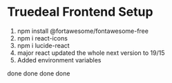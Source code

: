 # Truedeal Frontend Setup

1. npm install @fortawesome/fontawesome-free
2. npm i react-icons
3. npm i lucide-react
4. major react updated the whole next version to 19/15
5. Added environment variables

done done done done
